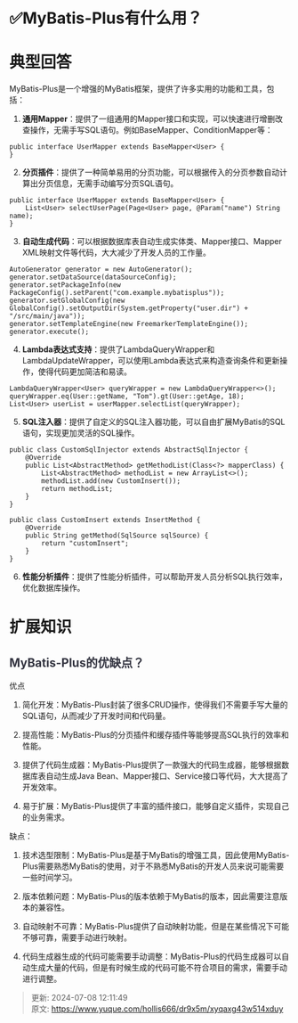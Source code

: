 # ✅MyBatis-Plus有什么用？

# 典型回答


MyBatis-Plus是一个增强的MyBatis框架，提供了许多实用的功能和工具，包括：



1. **通用Mapper**：提供了一组通用的Mapper接口和实现，可以快速进行增删改查操作，无需手写SQL语句。例如BaseMapper、ConditionMapper等：

```plain
public interface UserMapper extends BaseMapper<User> {
}
```



2. **分页插件**：提供了一种简单易用的分页功能，可以根据传入的分页参数自动计算出分页信息，无需手动编写分页SQL语句。



```plain
public interface UserMapper extends BaseMapper<User> {
    List<User> selectUserPage(Page<User> page, @Param("name") String name);
}
```



3. **自动生成代码**：可以根据数据库表自动生成实体类、Mapper接口、Mapper XML映射文件等代码，大大减少了开发人员的工作量。



```plain
AutoGenerator generator = new AutoGenerator();
generator.setDataSource(dataSourceConfig);
generator.setPackageInfo(new PackageConfig().setParent("com.example.mybatisplus"));
generator.setGlobalConfig(new GlobalConfig().setOutputDir(System.getProperty("user.dir") + "/src/main/java"));
generator.setTemplateEngine(new FreemarkerTemplateEngine());
generator.execute();
```



4. **Lambda表达式支持**：提供了LambdaQueryWrapper和LambdaUpdateWrapper，可以使用Lambda表达式来构造查询条件和更新操作，使得代码更加简洁和易读。



```plain
LambdaQueryWrapper<User> queryWrapper = new LambdaQueryWrapper<>();
queryWrapper.eq(User::getName, "Tom").gt(User::getAge, 18);
List<User> userList = userMapper.selectList(queryWrapper);
```



5. **SQL注入器**：提供了自定义的SQL注入器功能，可以自由扩展MyBatis的SQL语句，实现更加灵活的SQL操作。



```plain
public class CustomSqlInjector extends AbstractSqlInjector {
    @Override
    public List<AbstractMethod> getMethodList(Class<?> mapperClass) {
        List<AbstractMethod> methodList = new ArrayList<>();
        methodList.add(new CustomInsert());
        return methodList;
    }
}

public class CustomInsert extends InsertMethod {
    @Override
    public String getMethod(SqlSource sqlSource) {
        return "customInsert";
    }
}
```



6. **性能分析插件**：提供了性能分析插件，可以帮助开发人员分析SQL执行效率，优化数据库操作。



# 扩展知识
## <font style="color:rgb(52, 53, 65);">MyBatis-Plus的优缺点？</font>


优点

1. 简化开发：MyBatis-Plus封装了很多CRUD操作，使得我们不需要手写大量的SQL语句，从而减少了开发时间和代码量。



2. 提高性能：MyBatis-Plus的分页插件和缓存插件等能够提高SQL执行的效率和性能。



3. 提供了代码生成器：MyBatis-Plus提供了一款强大的代码生成器，能够根据数据库表自动生成Java Bean、Mapper接口、Service接口等代码，大大提高了开发效率。



4. 易于扩展：MyBatis-Plus提供了丰富的插件接口，能够自定义插件，实现自己的业务需求。



缺点：

1. 技术选型限制：MyBatis-Plus是基于MyBatis的增强工具，因此使用MyBatis-Plus需要熟悉MyBatis的使用，对于不熟悉MyBatis的开发人员来说可能需要一些时间学习。



2. 版本依赖问题：MyBatis-Plus的版本依赖于MyBatis的版本，因此需要注意版本的兼容性。



3. 自动映射不可靠：MyBatis-Plus提供了自动映射功能，但是在某些情况下可能不够可靠，需要手动进行映射。



4. 代码生成器生成的代码可能需要手动调整：MyBatis-Plus的代码生成器可以自动生成大量的代码，但是有时候生成的代码可能不符合项目的需求，需要手动进行调整。





> 更新: 2024-07-08 12:11:49  
> 原文: <https://www.yuque.com/hollis666/dr9x5m/xyqaxg43w514xduy>